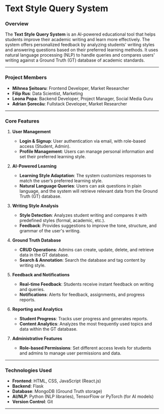 # **Text Style Query System**

### **Overview**
The **Text Style Query System** is an AI-powered educational tool that helps students improve their academic writing and learn more effectively. The system offers personalized feedback by analyzing students' writing styles and answering questions based on their preferred learning methods. It uses natural language processing (NLP) to handle queries and compares users' writing against a Ground Truth (GT) database of academic standards.

---

### **Project Members**
- **Mihnea Șeitoaru**: Frontend Developer, Market Researcher
- **Filip Rus**: Data Scientist, Marketing
- **Leona Popa**: Backend Developer, Project Manager, Social Media Guru
- **Adrian Șorecău**: Fullstack Developer, Market Researcher

---

### **Core Features**

1. **User Management**  
   - **Login & Signup**: User authentication via email, with role-based access (Student, Admin).  
   - **Profile Management**: Users can manage personal information and set their preferred learning style.

2. **AI-Powered Learning**  
   - **Learning Style Adaptation**: The system customizes responses to match the user’s preferred learning style.  
   - **Natural Language Queries**: Users can ask questions in plain language, and the system will retrieve relevant data from the Ground Truth (GT) database.

3. **Writing Style Analysis**  
   - **Style Detection**: Analyzes student writing and compares it with predefined styles (formal, academic, etc.).  
   - **Feedback**: Provides suggestions to improve the tone, structure, and grammar of the user's writing.

4. **Ground Truth Database**  
   - **CRUD Operations**: Admins can create, update, delete, and retrieve data in the GT database.  
   - **Search & Annotation**: Search the database and tag content by writing style.

5. **Feedback and Notifications**  
   - **Real-time Feedback**: Students receive instant feedback on writing and queries.  
   - **Notifications**: Alerts for feedback, assignments, and progress reports.

6. **Reporting and Analytics**  
   - **Student Progress**: Tracks user progress and generates reports.  
   - **Content Analytics**: Analyzes the most frequently used topics and data within the GT database.

7. **Administrative Features**  
   - **Role-based Permissions**: Set different access levels for students and admins to manage user permissions and data.

---

### **Technologies Used**
- **Frontend**: HTML, CSS, JavaScript (React.js)
- **Backend**: Flask
- **Database**: MongoDB (Ground Truth storage)
- **AI/NLP**: Python (NLP libraries), TensorFlow or PyTorch (for AI models)
- **Version Control**: Git

---

